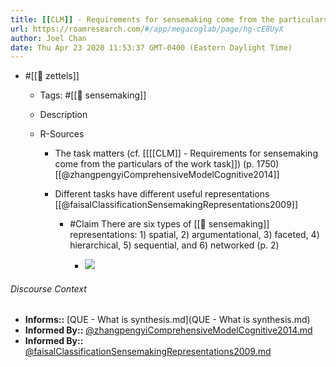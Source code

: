 ```yaml
---
title: [[CLM]] - Requirements for sensemaking come from the particulars of the work task
url: https://roamresearch.com/#/app/megacoglab/page/hg-cE8UyX
author: Joel Chan
date: Thu Apr 23 2020 11:53:37 GMT-0400 (Eastern Daylight Time)
---
```


- #[[🌲 zettels]]

    - Tags: #[[🧱 sensemaking]]

    - Description

    - R-Sources

        - The task matters (cf. [[[[CLM]] - Requirements for sensemaking come from the particulars of the work task]]) (p. 1750) [[@zhangpengyiComprehensiveModelCognitive2014]]

        - Different tasks have different useful representations [[@faisalClassificationSensemakingRepresentations2009]]

            - #Claim There are six types of [[🧱 sensemaking]] representations: 1) spatial, 2) argumentational, 3) faceted, 4) hierarchical, 5) sequential, and 6) networked (p. 2)

                - ![](https://firebasestorage.googleapis.com/v0/b/firescript-577a2.appspot.com/o/imgs%2Fapp%2Fmegacoglab%2FqdcGCqArok?alt=media&token=e2779270-f193-4247-ad3f-6269f9152034)

###### Discourse Context

- **Informs::** [QUE - What is synthesis.md](QUE - What is synthesis.md)
- **Informed By::** [@zhangpengyiComprehensiveModelCognitive2014.md](@zhangpengyiComprehensiveModelCognitive2014.md)
- **Informed By::** [@faisalClassificationSensemakingRepresentations2009.md](@faisalClassificationSensemakingRepresentations2009.md)

